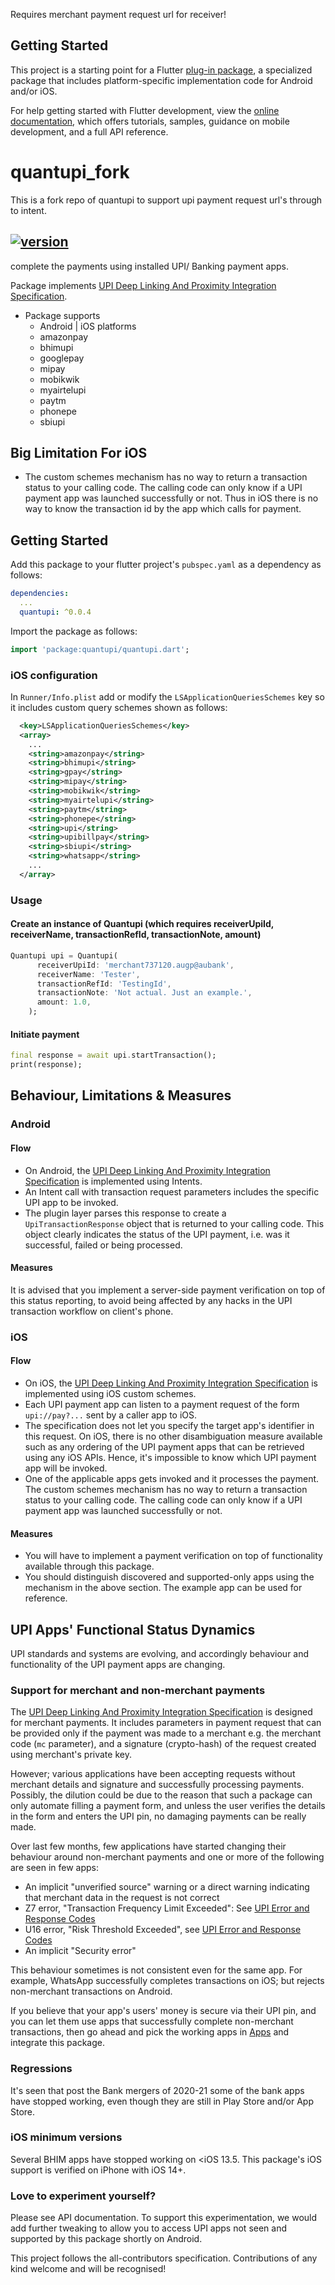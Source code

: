 

Requires merchant payment request url for receiver!

## Getting Started

This project is a starting point for a Flutter
[plug-in package](https://flutter.dev/developing-packages/),
a specialized package that includes platform-specific implementation code for
Android and/or iOS.

For help getting started with Flutter development, view the
[online documentation](https://flutter.dev/docs), which offers tutorials,
samples, guidance on mobile development, and a full API reference.

# quantupi_fork

This is a fork repo of quantupi to support upi payment request url's through to intent.

## [![version](https://img.shields.io/pub/v/quantupi)](https://pub.dev/packages/quantupi)

complete the payments using installed UPI/ Banking payment apps.

Package implements [UPI Deep Linking And Proximity Integration Specification]().

- Package supports 
    - Android | iOS platforms
    - amazonpay
    - bhimupi
    - googlepay
    - mipay
    - mobikwik
    - myairtelupi
    - paytm
    - phonepe
    - sbiupi 

## Big Limitation For iOS

- The custom schemes mechanism has no way to return a transaction status to your calling code. The calling code can only know if a UPI payment app was launched successfully or not. Thus in iOS there is no way to know the transaction id by the app which calls for payment.

## Getting Started

Add this package to your flutter project's `pubspec.yaml` as a dependency as follows:

```yaml
dependencies:
  ...
  quantupi: ^0.0.4
```

Import the package as follows:

```dart
import 'package:quantupi/quantupi.dart';
```

### iOS configuration

In `Runner/Info.plist` add or modify the `LSApplicationQueriesSchemes` key so it includes custom query schemes shown as follows:

```xml
  <key>LSApplicationQueriesSchemes</key>
  <array>
    ...
    <string>amazonpay</string>
    <string>bhimupi</string>
    <string>gpay</string>
    <string>mipay</string>
    <string>mobikwik</string>
    <string>myairtelupi</string>
    <string>paytm</string>
    <string>phonepe</string>
    <string>upi</string>
    <string>upibillpay</string>
    <string>sbiupi</string>
    <string>whatsapp</string>
    ...
  </array>
```

### Usage

#### Create an instance of Quantupi (which requires receiverUpiId, receiverName, transactionRefId, transactionNote, amount)

```dart
Quantupi upi = Quantupi(
      receiverUpiId: 'merchant737120.augp@aubank',
      receiverName: 'Tester',
      transactionRefId: 'TestingId',
      transactionNote: 'Not actual. Just an example.',
      amount: 1.0,
    );
```

#### Initiate payment

```dart
final response = await upi.startTransaction();
print(response);
```

## Behaviour, Limitations & Measures

### Android

#### Flow

- On Android, the [UPI Deep Linking And Proximity Integration Specification]() is implemented using Intents.
- An Intent call with transaction request parameters includes the specific UPI app to be invoked.
- The plugin layer parses this response to create a `UpiTransactionResponse` object that is returned to your calling code. This object clearly indicates the status of the UPI payment, i.e. was it successful, failed or being processed.

#### Measures

It is advised that you implement a server-side payment verification on top of this status reporting, to avoid being affected by any hacks in the UPI transaction workflow on client's phone.

### iOS

#### Flow

- On iOS, the [UPI Deep Linking And Proximity Integration Specification]() is implemented using iOS custom schemes.
- Each UPI payment app can listen to a payment request of the form `upi://pay?...` sent by a caller app to iOS.
- The specification does not let you specify the target app's identifier in this request. On iOS, there is no other disambiguation measure available such as any ordering of the UPI payment apps that can be retrieved using any iOS APIs. Hence, it's impossible to know which UPI payment app will be invoked.
- One of the applicable apps gets invoked and it processes the payment. The custom schemes mechanism has no way to return a transaction status to your calling code. The calling code can only know if a UPI payment app was launched successfully or not.

#### Measures

- You will have to implement a payment verification on top of functionality available through this package.
- You should distinguish discovered and supported-only apps using the mechanism in the above section. The example app can be used for reference.

## UPI Apps' Functional Status Dynamics

UPI standards and systems are evolving, and accordingly behaviour and functionality of the UPI payment apps are changing.

### Support for merchant and non-merchant payments

The [UPI Deep Linking And Proximity Integration Specification]() is designed for merchant payments. It includes parameters in payment request that can be provided only if the payment was made to a merchant e.g. the merchant code (`mc` parameter), and a signature (crypto-hash) of the request created using merchant's private key.

However; various applications have been accepting requests without merchant details and signature and successfully processing payments. Possibly, the dilution could be due to the reason that such a package can only automate filling a payment form, and unless the user verifies the details in the form and enters the UPI pin, no damaging payments can be really made.

Over last few months, few applications have started changing their behaviour around non-merchant payments and one or more of the following are seen in few apps:

- An implicit "unverified source" warning or a direct warning indicating that merchant data in the request is not correct
- Z7 error, "Transaction Frequency Limit Exceeded": See [UPI Error and Response Codes]()
- U16 error, "Risk Threshold Exceeded", see [UPI Error and Response Codes]()
- An implicit "Security error"

This behaviour sometimes is not consistent even for the same app. For example, WhatsApp successfully completes transactions on iOS; but rejects non-merchant transactions on Android.

If you believe that your app's users' money is secure via their UPI pin, and you can let them use apps that successfully complete non-merchant transactions, then go ahead and pick the working apps in [Apps]() and integrate this package.

### Regressions

It's seen that post the Bank mergers of 2020-21 some of the bank apps have stopped working, even though they are still in Play Store and/or App Store.

### iOS minimum versions

Several BHIM apps have stopped working on <iOS 13.5. This package's iOS support is verified on iPhone with iOS 14+.

### Love to experiment yourself?

Please see API documentation. To support this experimentation, we would add further tweaking to allow you to access UPI apps not seen and supported by this package shortly on Android.

<!-- markdownlint-restore -->
<!-- prettier-ignore-end -->

This project follows the all-contributors specification. Contributions of any kind welcome and will be recognised!
